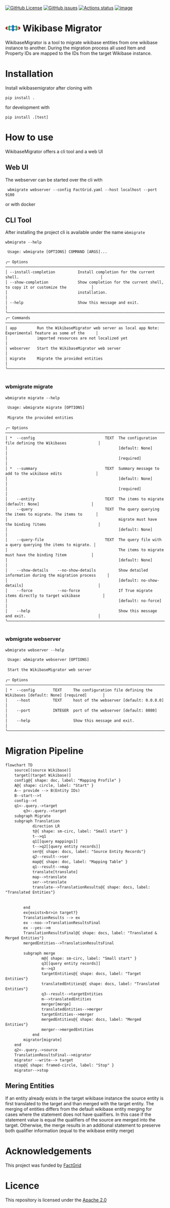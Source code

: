[![GitHub License](https://img.shields.io/github/license/tholzheim/WikibaseMigrator)](https://github.com/tholzheim/WikibaseMigrator/blob/master/LICENSE)
[![GitHub issues](https://img.shields.io/github/issues/tholzheim/WikibaseMigrator?color=blue)](https://github.com/tholzheim/WikibaseMigrator/issues)
[![Actions status](https://github.com/tholzheim/WikibaseMigrator/actions/workflows/CI.yml/badge.svg)](https://github.com/tholzheim/WikibaseMigrator/actions)
[![image](https://img.shields.io/pypi/pyversions/WikibaseMigrator.svg)](https://pypi.python.org/pypi/WikibaseMigrator)
# <img src="./src/wikibasemigrator/resources/logo.svg" width="48"> Wikibase Migrator

WikibaseMigrator is a tool to migrate wikibase entities from one wikibase instance to another. 
During the migration process all used Item and Property IDs are mapped to the IDs from the target Wikibase instance.

# Installation

Install wikibasemigrator after cloning with
```shell
pip install .
```
for development with
```shell
pip install .[test]
```

# How to use
WikibaseMigrator offers a cli tool and a web UI

## Web UI
The webserver can be started over the cli with 
```shell
 wbmigrate webserver --config FactGrid.yaml --host localhost --port 9100
```
or with docker 


## CLI Tool
After installing the project cli is available under the name `ẁbmigrate`
```shell
wbmigrate --help
```
```commandline
 Usage: wbmigrate [OPTIONS] COMMAND [ARGS]...                                                                 
                                                                                                              
╭─ Options ──────────────────────────────────────────────────────────────────────────────────────────────────╮
│ --install-completion          Install completion for the current shell.                                    │
│ --show-completion             Show completion for the current shell, to copy it or customize the           │
│                               installation.                                                                │
│ --help                        Show this message and exit.                                                  │
╰────────────────────────────────────────────────────────────────────────────────────────────────────────────╯
╭─ Commands ─────────────────────────────────────────────────────────────────────────────────────────────────╮
│ app         Run the WikibaseMigrator web server as local app Note: Experimental feature as some of the     │
│             imported resources are not localized yet                                                       │
│ webserver   Start the WikibaseMigrator web server                                                          │
│ migrate     Migrate the provided entities                                                                  │
╰────────────────────────────────────────────────────────────────────────────────────────────────────────────╯


```

### wbmigrate migrate
```shell
wbmigrate migrate --help
```
```commandline
 Usage: wbmigrate migrate [OPTIONS]                                                                           
                                                                                                              
 Migrate the provided entities                                                                                
                                                                                                              
╭─ Options ──────────────────────────────────────────────────────────────────────────────────────────────────╮
│ *  --config                               TEXT  The configuration file defining the Wikibases              │
│                                                 [default: None]                                            │
│                                                 [required]                                                 │
│ *  --summary                              TEXT  Summary message to add to the wikibase edits               │
│                                                 [default: None]                                            │
│                                                 [required]                                                 │
│    --entity                               TEXT  The items to migrate [default: None]                       │
│    --query                                TEXT  The query querying the items to migrate. The items to      │
│                                                 migrate must have the binding ?items                       │
│                                                 [default: None]                                            │
│    --query-file                           TEXT  The query file with a query querying the items to migrate. │
│                                                 The items to migrate must have the binding ?item           │
│                                                 [default: None]                                            │
│    --show-details    --no-show-details          Show detailed information during the migration process     │
│                                                 [default: no-show-details]                                 │
│    --force           --no-force                 If True migrate items directly to target wikibase          │
│                                                 [default: no-force]                                        │
│    --help                                       Show this message and exit.                                │
╰────────────────────────────────────────────────────────────────────────────────────────────────────────────╯


```

### wbmigrate webserver

```shell
wbmigrate webserver --help
```
```commandline
 Usage: wbmigrate webserver [OPTIONS]                                                                         
                                                                                                              
 Start the WikibaseMigrator web server                                                                        
                                                                                                              
╭─ Options ──────────────────────────────────────────────────────────────────────────────────────────────────╮
│ *  --config        TEXT     The configuration file defining the Wikibases [default: None] [required]       │
│    --host          TEXT     host of the webserver [default: 0.0.0.0]                                       │
│    --port          INTEGER  port of the webserver [default: 8080]                                          │
│    --help                   Show this message and exit.                                                    │
╰────────────────────────────────────────────────────────────────────────────────────────────────────────────╯
```

# Migration Pipeline
```mermaid
flowchart TD
    source[(source Wikibase)]
    target[(target Wikibase)]
    config@{ shape: doc, label: "Mapping Profile" }
    A@{ shape: circle, label: "Start" }
    A-- provide --> B(Entity IDs)
    B--start-->t
    config-->t
    q1<-.query.->target
        q3<-.query.->target
    subgraph Migrate
    subgraph Translation
            direction LR
            t@{ shape: sm-circ, label: "Small start" }
            t-->q1
            q1[[query mappings]]
            t-->q2[[query entity records]]
            ser@{ shape: docs, label: "Source Entity Records"}
            q2--result-->ser
            map@{ shape: doc, label: "Mapping Table" }
            q1--result-->map
            translate[translate]
            map-->translate
            ser-->translate
            translate-->TranslationResults@{ shape: docs, label: "Translated Entities"}
            
            
        end
        ex{exists<br>in target?}
        TranslationResults --> ex
        ex --noo-->TranslationResultsFinal
        ex --yes-->m
        TranslationResultsFinal@{ shape: docs, label: "Translated & Merged Entities"}
        mergedEntities-->TranslationResultsFinal

        subgraph merge
                m@{ shape: sm-circ, label: "Small start" }
                q3[[query entity records]]
                m-->q3
                targetEntities@{ shape: docs, label: "Target Entities"}
                translatedEntities@{ shape: docs, label: "Translated Entities"}
                q3--result-->targetEntities
                m-->translatedEntities
                merger[merge]
                translatedEntities-->merger
                targetEntities-->merger
                mergedEntities@{ shape: docs, label: "Merged Entities"}
                merger-->mergedEntities
            end
        migrator[migrate]
    end
    q2<-.query.->source
    TranslationResultsFinal-->migrator
    migrator --write--> target
    stop@{ shape: framed-circle, label: "Stop" }
    migrator-->stop
```
## Mering Entities
If an entity already exists in the target wikibase instance the source entity is first translated to the target and than merged with the target entity.
The merging of entities differs from the default wikibase entity merging for cases where the statement does not have qualifiers. In this case if the statement value is equal the qualifiers of the source are merged into the target. 
Otherwise, the merge results in an additional statement to preserve both qualifier information (equal to the wikibase entity merge)





# Acknowledgements
This project was funded by [FactGrid](https://database.factgrid.de)


# Licence <a id="license"></a>
This repository is licensed under the [Apache 2.0](./LICENSE)
